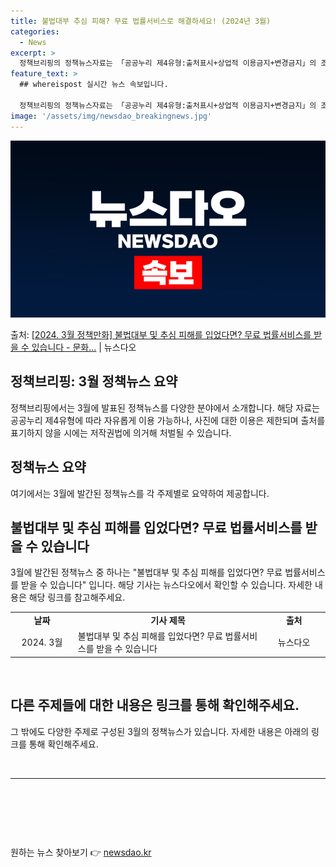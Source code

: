 ```yaml
---
title: 불법대부 추심 피해? 무료 법률서비스로 해결하세요! (2024년 3월)
categories:
  - News
excerpt: >
  정책브리핑의 정책뉴스자료는 「공공누리 제4유형:출처표시+상업적 이용금지+변경금지」의 조건에 따라 자유롭게 이…
feature_text: >
  ## whereispost 실시간 뉴스 속보입니다.

  정책브리핑의 정책뉴스자료는 「공공누리 제4유형:출처표시+상업적 이용금지+변경금지」의 조건에 따라 자유롭게 이…
image: '/assets/img/newsdao_breakingnews.jpg'
---
```


![뉴스다오 속보](/assets/img/newsdao_breakingnews.jpg)

<p>출처: <a href="https://newsdao.kr/3282" rel="dofollow">[2024. 3월 정책만화] 불법대부 및 추심 피해를 입었다면? 무료 법률서비스를 받을 수 있습니다 - 문화…</a> | 뉴스다오</p>

<h2>정책브리핑: 3월 정책뉴스 요약</h2>

<p data-ke-size="size16">정책브리핑에서는 3월에 발표된 정책뉴스를 다양한 분야에서 소개합니다. 해당 자료는 공공누리 제4유형에 따라 자유롭게 이용 가능하나, 사진에 대한 이용은 제한되며 출처를 표기하지 않을 시에는 저작권법에 의거해 처벌될 수 있습니다.</p>

<h2 data-ke-size="size26">정책뉴스 요약</h2>

<p data-ke-size="size16">여기에서는 3월에 발간된 정책뉴스를 각 주제별로 요약하여 제공합니다.</p>

<h2>불법대부 및 추심 피해를 입었다면? 무료 법률서비스를 받을 수 있습니다</h2>

<p data-ke-size="size16">3월에 발간된 정책뉴스 중 하나는 "불법대부 및 추심 피해를 입었다면? 무료 법률서비스를 받을 수 있습니다" 입니다. 해당 기사는 뉴스다오에서 확인할 수 있습니다. 자세한 내용은 해당 링크를 참고해주세요.</p>

<table>
  <colgroup>
    <col width="20%" />
    <col width="60%" />
    <col width="20%" />
  </colgroup>
  <tr>
    <td style="text-align: center; height: 17px;"><b>날짜</b></td>
    <td style="text-align: center; height: 17px;"><b>기사 제목</b></td>
    <td style="text-align: center; height: 17px;"><b>출처</b></td>
  </tr>
  <tr>
    <td style="text-align: center; height: 17px;">2024. 3월</td>
    <td>불법대부 및 추심 피해를 입었다면? 무료 법률서비스를 받을 수 있습니다</td>
    <td style="text-align: center;">뉴스다오</td>
  </tr>
</table>

<p	data-ke-size="size16">&nbsp;</p>

<h2>다른 주제들에 대한 내용은 링크를 통해 확인해주세요.</h2>

<p	data-ke-size="size16">그 밖에도 다양한 주제로 구성된 3월의 정책뉴스가 있습니다. 자세한 내용은 아래의 링크를 통해 확인해주세요.</p>

<p	data-ke-size="size16">&nbsp;</p>

<hr>

<p data-ke-size="size16">&nbsp;</p>

<p data-ke-size="size16">&nbsp;</p>

<p data-ke-size="size16">&nbsp;</p> 

원하는 뉴스 찾아보기 👉 <a href="https://newsdao.kr" rel="dofollow">newsdao.kr</a>


